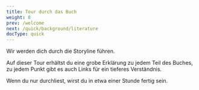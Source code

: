 ```yaml
---
title: Tour durch das Buch
weight: 8
prev: /welcome
next: /quick/background/literature
docType: quick
---
```



Wir werden dich durch die Storyline führen.

Auf dieser Tour erhältst du eine grobe Erklärung zu jedem Teil des Buches, zu jedem Punkt gibt es auch Links für ein tieferes Verständnis.

Wenn du nur durchliest, wirst du in etwa einer Stunde fertig sein.